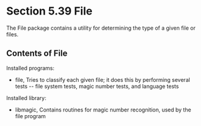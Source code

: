 # Section 5.39 File

The File package contains a utility for determining the type of a given file or
files.

## Contents of File
Installed programs:
* file, Tries to classify each given file; it does this by performing several
  tests -- file system tests, magic number tests, and language tests

Installed library:
* libmagic, Contains routines for magic number recognition, used by the file
  program
